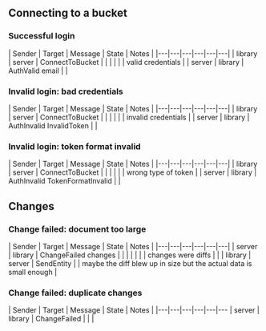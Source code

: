 ## Connecting to a bucket

### Successful login
| Sender | Target | Message | State | Notes |
|---|---|---|---|---|---|
| library | server | ConnectToBucket | |
| | | | valid credentials |
| server | library | AuthValid email | |

### Invalid login: bad credentials
| Sender | Target | Message | State | Notes |
|---|---|---|---|---|---|
| library | server | ConnectToBucket | |
| | | |  invalid credentials |
| server | library | AuthInvalid InvalidToken | |

### Invalid login: token format invalid
| Sender | Target | Message | State | Notes |
|---|---|---|---|---|---|
| library | server | ConnectToBucket | |
| | | |  wrong type of token |
| server | library | AuthInvalid TokenFormatInvalid | |

## Changes

### Change failed: document too large
| Sender | Target | Message | State | Notes |
|---|---|---|---|---|---|
| server | library | ChangeFailed changes | | |
| | | | changes were diffs | |
| library | server | SendEntity | | maybe the diff blew up in size but the actual data is small enough |

### Change failed: duplicate changes
| Sender | Target | Message | State | Notes |
|---|---|---|---|---|---
| server | library | ChangeFailed | | |
